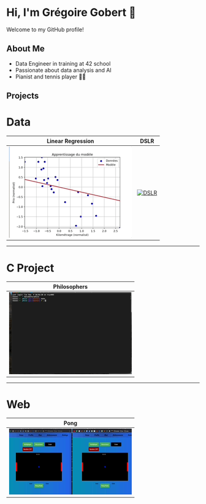 # Hi, I'm Grégoire Gobert 👋

Welcome to my GitHub profile!


## About Me
- Data Engineer in training at 42 school
- Passionate about data analysis and AI
- Pianist and tennis player 🎹🎾

## Projects

# Data

| Linear Regression | DSLR |
|:---:|:---:|
| [![Linear Regression](https://github.com/gregoiregobert/Linear-regression/blob/main/assets/line_reg.gif?raw=true)](https://github.com/gregoiregobert/Linear-regression) | [![DSLR](https://github.com/gregoiregobert/DSLR/blob/main/assets/dslr_3d_graph.gif?raw=true)](https://github.com/gregoiregobert/DSLR) |

---
# C Project

| Philosophers |
|:---:|
| [![](https://github.com/gregoiregobert/Philosophers/blob/master/assets/philo.gif?raw=true)](https://github.com/gregoiregobert/Philosophers) |

---
# Web

| Pong |
|:---:|
| [![](https://github.com/gregoiregobert/Pong/blob/master/assets/pong.gif?raw=true)](https://github.com/gregoiregobert/Pong) |



